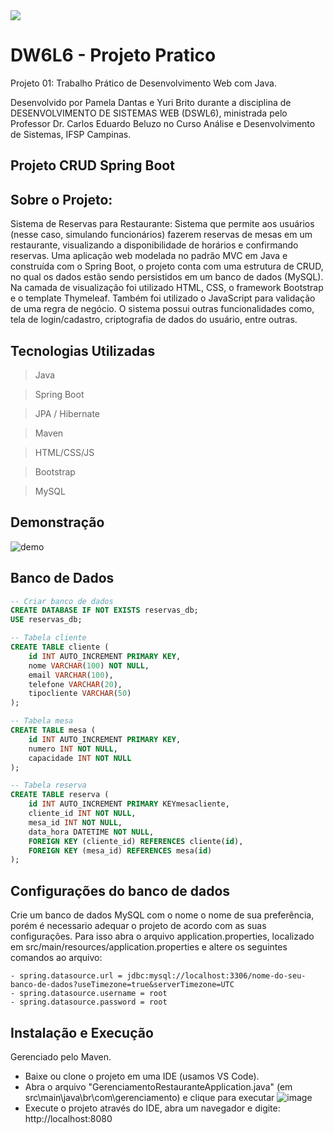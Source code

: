 <img src="https://img.shields.io/badge/STATUS-CONCLUÍDO-green"/>

# DW6L6 - Projeto Pratico
Projeto 01: Trabalho Prático de Desenvolvimento Web com Java.

Desenvolvido por Pamela Dantas e Yuri Brito durante a disciplina de DESENVOLVIMENTO DE SISTEMAS WEB (DSWL6), ministrada pelo Professor Dr. Carlos Eduardo Beluzo no Curso Análise e Desenvolvimento de Sistemas, IFSP Campinas.

## Projeto CRUD Spring Boot

## Sobre o Projeto:
Sistema de Reservas para Restaurante:
Sistema que permite aos usuários (nesse caso, simulando funcionários) fazerem reservas de mesas em um restaurante, visualizando a disponibilidade de horários e confirmando reservas.
Uma aplicação web modelada no padrão MVC em Java e construída com o Spring Boot, o projeto conta com uma estrutura de CRUD, no qual os dados estão sendo persistidos em um banco de dados (MySQL). Na camada de visualização foi utilizado HTML, CSS, o framework Bootstrap e o template Thymeleaf.  Também foi utilizado o JavaScript para validação de uma regra de negócio. O sistema possui outras funcionalidades como, tela de login/cadastro, criptografia de dados do usuário, entre outras.

 
## Tecnologias Utilizadas

> Java

> Spring Boot

> JPA / Hibernate

> Maven

> HTML/CSS/JS

> Bootstrap

> MySQL


## Demonstração

![demo]()


## Banco de Dados
```sql
-- Criar banco de dados
CREATE DATABASE IF NOT EXISTS reservas_db;
USE reservas_db;

-- Tabela cliente
CREATE TABLE cliente (
    id INT AUTO_INCREMENT PRIMARY KEY,
    nome VARCHAR(100) NOT NULL,
    email VARCHAR(100),
    telefone VARCHAR(20),
    tipocliente VARCHAR(50)
);

-- Tabela mesa
CREATE TABLE mesa (
    id INT AUTO_INCREMENT PRIMARY KEY,
    numero INT NOT NULL,
    capacidade INT NOT NULL
);

-- Tabela reserva
CREATE TABLE reserva (
    id INT AUTO_INCREMENT PRIMARY KEYmesacliente,
    cliente_id INT NOT NULL,
    mesa_id INT NOT NULL,
    data_hora DATETIME NOT NULL,
    FOREIGN KEY (cliente_id) REFERENCES cliente(id),
    FOREIGN KEY (mesa_id) REFERENCES mesa(id)
);
```


## Configurações do banco de dados
Crie um banco de dados MySQL com o nome o nome de sua preferência, porém é necessario adequar o projeto de acordo com as suas configurações. Para isso abra o arquivo application.properties, localizado em src/main/resources/application.properties e altere os seguintes comandos ao arquivo:

```
- spring.datasource.url = jdbc:mysql://localhost:3306/nome-do-seu-banco-de-dados?useTimezone=true&serverTimezone=UTC
- spring.datasource.username = root
- spring.datasource.password = root
```


## Instalação e Execução
Gerenciado pelo Maven.
- Baixe ou clone o projeto em uma IDE (usamos VS Code).
- Abra o arquivo "GerenciamentoRestauranteApplication.java" (em src\main\java\br\com\gerenciamento) e clique para executar
![image](https://github.com/user-attachments/assets/1ff82b53-82eb-4d65-af78-e6cb6bdc4818)
- Execute o projeto através do IDE, abra um navegador e digite: http://localhost:8080

